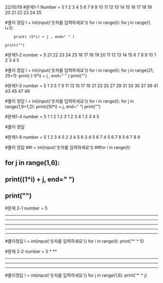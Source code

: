22/10/19
#문제1-1
Number = 5
1 2 3 4 5
6 7 8 9 10
11 12 13 14 15
16 17 18 19 20
21 22 23 24 25

#풀이 정답
l = int(input('숫자를 입력하세요'))
for i in range(l):
    for j in range(1, l+1):

        print( (5*i) + j , end=" " )

    print("")


#문제1-2
 number = 5
 21 22 23 24 25
 16 17 18 19 20
 11 12 13 14 15
 6 7 8 9 10
 1 2 3 4 5
 
 #풀이 정답
l = int(input('숫자를 입력하세요'))
for i in range(l):
    for j in range(21, 25+1):
        print( (-5*i) + j , end=" " )
    print("")

#문제1-3
 number = 5
 1 3 5 7 9
 11 13 15 17 19
 21 23 25 27 29
 31 33 35 37 39
 41 43 45 47 49 

 #풀이 정답
l = int(input('숫자를 입력하세요'))
for i in range(l):
    for j in range(1,9+1,2):
        print((10*i) + j, end=" ")
    print("")

#문제1-4
 number = 5
 1
 1 2
 1 2 3
 1 2 3 4
 1 2 3 4 5
 
 #풀이 정답
 
 
 
 
 
 
 #문제1-8
 number = 5
 1 2 3 4 5
 2 3 4 5 6
 3 4 5 6 7
 4 5 6 7 8
 5 6 7 8 9 
 
 
 
 #풀이 정답
##l = int(input('숫자를 입력하세요'))
##for i in range(l):
##    for j in range(1,6):
##        print((1*i) + j, end=" ")
##    print("")




#문제 2-1
 number = 5
 *****
 *****
 *****
 *****
 ***** 
 
 #풀이정답
l = int(input('숫자를 입력하세요'))
for i in range(l):
    print('*' * 5)


#문제 2-2
number = 5
 *
 **
 ***
 ****
 *****
 
 #풀이정답
l = int(input('숫자를 입력하세요'))
for j in range(1,6):
    print('*' * j)
